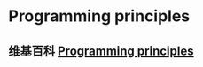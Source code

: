 # Programming principles



## 维基百科 [Programming principles](https://en.wikipedia.org/wiki/Category:Programming_principles)

